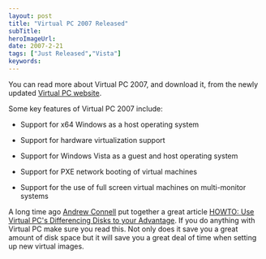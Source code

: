 ```yaml
---
layout: post 
title: "Virtual PC 2007 Released"
subTitle: 
heroImageUrl: 
date: 2007-2-21
tags: ["Just Released","Vista"]
keywords: 
---
```


You can read more about Virtual PC 2007, and download it, from the newly updated [Virtual PC website](http://www.microsoft.com/windows/products/winfamily/virtualpc/default.mspx).

Some key features of Virtual PC 2007 include:

*   Support for x64 Windows as a host operating system

*   Support for hardware virtualization support

*   Support for Windows Vista as a guest and host operating system 

*   Support for PXE network booting of virtual machines

*   Support for the use of full screen virtual machines on multi-monitor systems<span style="color:#1f497d">
			</span>

A long time ago [Andrew Connell](http://andrewconnell.com/blog/) put together a great article [HOWTO: Use Virtual PC's Differencing Disks to your Advantage](http://andrewconnell.com/blog/articles/UseVirtualPCsDifferencingDisksToYourAdvantage.aspx).  If you do anything with Virtual PC make sure you read this.  Not only does it save you a great amount of disk space but it will save you a great deal of time when setting up new virtual images.